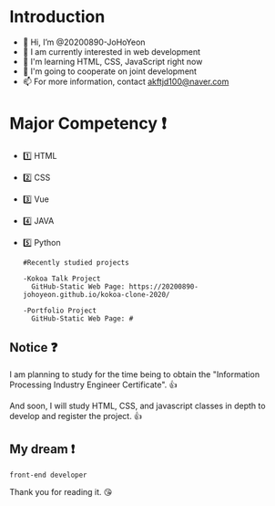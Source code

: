 # Introduction

- 👋 Hi, I’m @20200890-JoHoYeon
- 👀 I am currently interested in web development
- 🌱 I'm learning HTML, CSS, JavaScript right now
- 💞️ I'm going to cooperate on joint development
- 📫 For more information, contact akftjd100@naver.com

# Major Competency :exclamation:

- :one: HTML
- :two: CSS
- :three: Vue
- :four: JAVA
- :five: Python
      
      #Recently studied projects
      
      -Kokoa Talk Project
        GitHub-Static Web Page: https://20200890-johoyeon.github.io/kokoa-clone-2020/
      
      -Portfolio Project
        GitHub-Static Web Page: #

## Notice :question:

I am planning to study for the time being to obtain the "Information Processing Industry Engineer Certificate". :+1:

And soon, I will study HTML, CSS, and javascript classes in depth to develop and register the project. :+1:<br />

## My dream :exclamation:
    front-end developer
Thank you for reading it. :kissing_heart:

<!---
20200890-JoHoYeon/20200890-JoHoYeon is a ✨ special ✨ repository because its `README.md` (this file) appears on your GitHub profile.
You can click the Preview link to take a look at your changes.
--->
